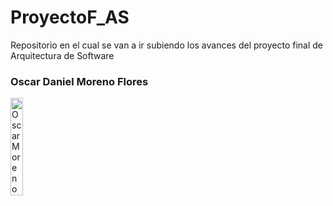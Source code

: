 # ProyectoF_AS
Repositorio en el cual se van a ir subiendo los avances del proyecto final de Arquitectura de Software

<h3 href="https://github.com/2DMore">Oscar Daniel Moreno Flores</h2>

<img src="https://user-images.githubusercontent.com/95386020/187351162-58f2de8f-3efb-40f2-b376-e9364957b6fc.jpeg"
     alt="Oscar Moreno"
     style="width:20%" align="bottom"/>
